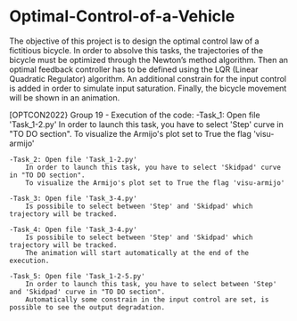 # Optimal-Control-of-a-Vehicle
The objective of this project is to design the optimal control law of a fictitious bicycle. In order to absolve this tasks, the trajectories of the bicycle
must be optimized through the Newton’s method algorithm. Then an optimal feedback controller has to be defined using the LQR (Linear Quadratic
Regulator) algorithm. An additional constrain for the input control is added
in order to simulate input saturation. Finally, the bicycle movement will be
shown in an animation.

[OPTCON2022} Group 19 - Execution of the code:
	-Task_1: Open file 'Task_1-2.py'
		In order to launch this task, you have to select 'Step' curve in "TO DO section".
		To visualize the Armijo's plot set to True the flag 'visu-armijo'

	-Task_2: Open file 'Task_1-2.py'
		In order to launch this task, you have to select 'Skidpad' curve in "TO DO section".
		To visualize the Armijo's plot set to True the flag 'visu-armijo'

	-Task_3: Open file 'Task_3-4.py'
		Is possibile to select between 'Step' and 'Skidpad' which trajectory will be tracked.

	-Task_4: Open file 'Task_3-4.py'
		Is possibile to select between 'Step' and 'Skidpad' which trajectory will be tracked.
		The animation will start automatically at the end of the execution.

	-Task_5: Open file 'Task_1-2-5.py'
		In order to launch this task, you have to select between 'Step' and 'Skidpad' curve in "TO DO section".
		Automatically some constrain in the input control are set, is possible to see the output degradation.
